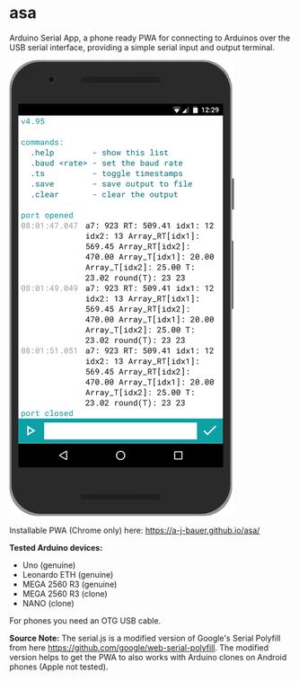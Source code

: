 # asa
Arduino Serial App, 
a phone ready PWA for connecting to Arduinos over the USB serial interface, providing a simple serial input and output terminal.

![screenshot](https://github.com/A-J-Bauer/asa/blob/main/readme_img/screenshot.png)

Installable PWA (Chrome only) here: https://a-j-bauer.github.io/asa/

**Tested Arduino devices:**
* Uno (genuine)
* Leonardo ETH (genuine)
* MEGA 2560 R3 (genuine)
* MEGA 2560 R3 (clone)
* NANO (clone)

For phones you need an OTG USB cable.

**Source Note:**
The serial.js is a modified version of Google's Serial Polyfill from here https://github.com/google/web-serial-polyfill.
The modified version helps to get the PWA to also works with Arduino clones on Android phones (Apple not tested).
